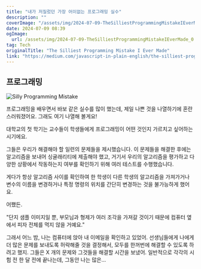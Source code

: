 ```yaml
---
title: "내가 저질렀던 가장 어이없는 프로그래밍 실수"
description: ""
coverImage: "/assets/img/2024-07-09-TheSilliestProgrammingMistakeIEverMade_0.png"
date: 2024-07-09 08:39
ogImage:
  url: /assets/img/2024-07-09-TheSilliestProgrammingMistakeIEverMade_0.png
tag: Tech
originalTitle: "The Silliest Programming Mistake I Ever Made"
link: "https://medium.com/javascript-in-plain-english/the-silliest-programming-mistake-i-ever-made-3a1cf27ffe7e"
---
```


## 프로그래밍

![Silly Programming Mistake](/assets/img/2024-07-09-TheSilliestProgrammingMistakeIEverMade_0.png)

프로그래밍을 배우면서 바보 같은 실수를 많이 했는데, 제일 나쁜 것을 나열하기에 혼란스러워졌어요. 그래도 여기 나열해 볼게요!

대학교의 첫 학기는 교수들이 학생들에게 프로그래밍이 어떤 것인지 가르치고 싶어하는 시기에요.

<div class="content-ad"></div>

그들은 우리가 해결해야 할 일련의 문제들을 제시했습니다. 이 문제들을 해결한 후에는 알고리즘을 보내어 싱귤래리티에 제출해야 했고, 거기서 우리의 알고리즘을 평가하고 다양한 상황에서 작동하는지 여부를 확인하기 위해 여러 테스트를 수행했습니다.

게다가 항상 알고리즘 사이를 확인하여 한 학생이 다른 학생의 알고리즘을 가져가거나 변수의 이름을 변경하거나 특정 명령의 위치를 간단히 변경하는 것을 불가능하게 했어요.

어쨌든.

"단지 샘플 이미지일 뿐, 부모님과 형제가 여러 조각을 가져갈 것이기 때문에 컴퓨터 옆에서 피자 전체를 먹지 않을 거예요."

<div class="content-ad"></div>

그래서 어느 밤, 나는 컴퓨터에 앉아 내 이메일을 확인하고 있었어. 선생님들에게 나에게 더 많은 문제를 보내도록 허락해줄 것을 결정해서, 모두를 한꺼번에 해결할 수 있도록 하려고 했지. 그들은 X 개의 문제와 그것들을 해결할 시간을 보냈어. 일반적으로 각각의 시험 전 한 달 전에 끝나는데, 그동안 나는 많은...
